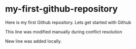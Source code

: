 # my-first-github-repository
Here is my first Github repository. Lets get started with Github

This line was modified manually during conflict resolution

New line was added locally.